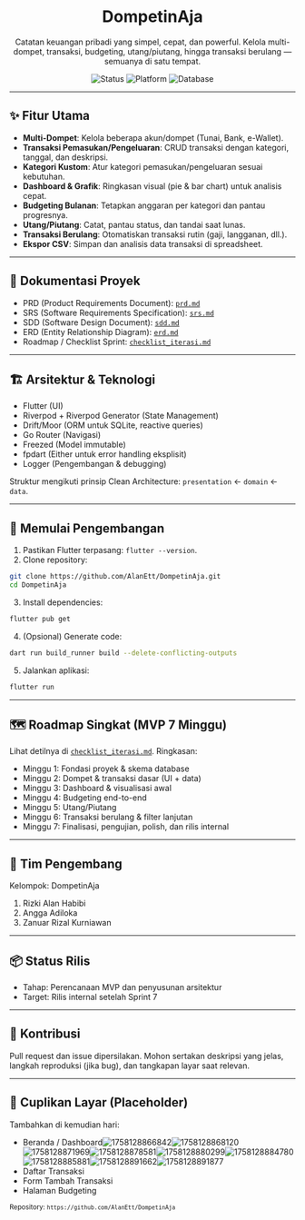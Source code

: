 <div align="center">

# DompetinAja

Catatan keuangan pribadi yang simpel, cepat, dan powerful. Kelola multi-dompet, transaksi, budgeting, utang/piutang, hingga transaksi berulang — semuanya di satu tempat.

![Status](https://img.shields.io/badge/status-MVP%20Planning-blue)
![Platform](https://img.shields.io/badge/platform-Flutter-informational)
![Database](https://img.shields.io/badge/storage-SQLite%20%2F%20Drift-success)

</div>

---

## ✨ Fitur Utama
- **Multi-Dompet**: Kelola beberapa akun/dompet (Tunai, Bank, e-Wallet).
- **Transaksi Pemasukan/Pengeluaran**: CRUD transaksi dengan kategori, tanggal, dan deskripsi.
- **Kategori Kustom**: Atur kategori pemasukan/pengeluaran sesuai kebutuhan.
- **Dashboard & Grafik**: Ringkasan visual (pie & bar chart) untuk analisis cepat.
- **Budgeting Bulanan**: Tetapkan anggaran per kategori dan pantau progresnya.
- **Utang/Piutang**: Catat, pantau status, dan tandai saat lunas.
- **Transaksi Berulang**: Otomatiskan transaksi rutin (gaji, langganan, dll.).
- **Ekspor CSV**: Simpan dan analisis data transaksi di spreadsheet.

---

## 🧭 Dokumentasi Proyek
- PRD (Product Requirements Document): [`prd.md`](./prd.md)
- SRS (Software Requirements Specification): [`srs.md`](./srs.md)
- SDD (Software Design Document): [`sdd.md`](./sdd.md)
- ERD (Entity Relationship Diagram): [`erd.md`](./erd.md)
- Roadmap / Checklist Sprint: [`checklist_iterasi.md`](./checklist_iterasi.md)

---

## 🏗️ Arsitektur & Teknologi
- Flutter (UI)
- Riverpod + Riverpod Generator (State Management)
- Drift/Moor (ORM untuk SQLite, reactive queries)
- Go Router (Navigasi)
- Freezed (Model immutable)
- fpdart (Either untuk error handling eksplisit)
- Logger (Pengembangan & debugging)

Struktur mengikuti prinsip Clean Architecture: `presentation` ← `domain` ← `data`.

---

## 🚀 Memulai Pengembangan
1. Pastikan Flutter terpasang: `flutter --version`.
2. Clone repository:
```bash
git clone https://github.com/AlanEtt/DompetinAja.git
cd DompetinAja
```
3. Install dependencies:
```bash
flutter pub get
```
4. (Opsional) Generate code:
```bash
dart run build_runner build --delete-conflicting-outputs
```
5. Jalankan aplikasi:
```bash
flutter run
```

---

## 🗺️ Roadmap Singkat (MVP 7 Minggu)
Lihat detilnya di [`checklist_iterasi.md`](./checklist_iterasi.md). Ringkasan:

- Minggu 1: Fondasi proyek & skema database
- Minggu 2: Dompet & transaksi dasar (UI + data)
- Minggu 3: Dashboard & visualisasi awal
- Minggu 4: Budgeting end-to-end
- Minggu 5: Utang/Piutang
- Minggu 6: Transaksi berulang & filter lanjutan
- Minggu 7: Finalisasi, pengujian, polish, dan rilis internal

---

## 👥 Tim Pengembang
Kelompok: DompetinAja

1. Rizki Alan Habibi
2. Angga Adiloka
3. Zanuar Rizal Kurniawan

---

## 📦 Status Rilis
- Tahap: Perencanaan MVP dan penyusunan arsitektur
- Target: Rilis internal setelah Sprint 7

---

## 🤝 Kontribusi
Pull request dan issue dipersilakan. Mohon sertakan deskripsi yang jelas, langkah reproduksi (jika bug), dan tangkapan layar saat relevan.

---

## 📸 Cuplikan Layar (Placeholder)
Tambahkan di kemudian hari:
- Beranda / Dashboard![1758128866842](image/README/1758128866842.png)![1758128868120](image/README/1758128868120.png)![1758128871969](image/README/1758128871969.png)![1758128878581](image/README/1758128878581.png)![1758128880299](image/README/1758128880299.png)![1758128884780](image/README/1758128884780.png)![1758128885881](image/README/1758128885881.png)![1758128891662](image/README/1758128891662.png)![1758128891877](image/README/1758128891877.png)
- Daftar Transaksi
- Form Tambah Transaksi
- Halaman Budgeting

<sub>Repository: `https://github.com/AlanEtt/DompetinAja`</sub>
